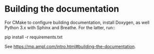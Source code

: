 # Building the documentation

For CMake to configure building documentation,
install Doxygen, as well Python 3.x with
Sphinx and Breathe. For the latter, run::

  pip install -r requirements.txt

See https://mp.ampl.com/intro.html#building-the-documentation.
